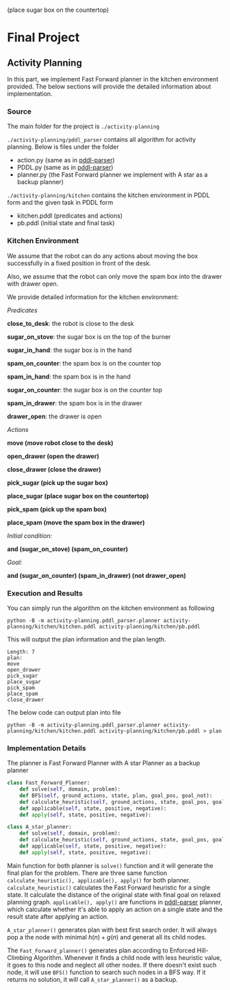 (place sugar box on the countertop)

# Final Project

## Activity Planning

In this part, we implement Fast Forward planner in the kitchen environment provided. The below sections will provide the detailed information about implementation.

### Source

The main folder for the project is `./activity-planning`

`./activity-planning/pddl_parser` contains all algorithm for activity planning. Below is files under the folder

- action.py (same as in [pddl-parser](https://github.com/pucrs-automated-planning/pddl-parser))
- PDDL.py (same as in [pddl-parser](https://github.com/pucrs-automated-planning/pddl-parser))
- planner.py (the Fast Forward planner we implement with A star as a backup planner)

`./activity-planning/kitchen` contains the kitchen environment in PDDL form and the given task in PDDL form

* kitchen.pddl (predicates and actions)
* pb.pddl (initial state and final task)

### Kitchen Environment

We assume that the robot can do any actions about moving the box successfully in a fixed position in front of the desk.

Also, we assume that the robot can only move the spam box into the drawer with drawer open.

We provide detailed information for the kitchen environment:

*Predicates*

**close_to_desk**: the robot is close to the desk

**sugar_on_stove**: the sugar box is on the top of the burner

**sugar_in_hand**: the sugar box is in the hand

**spam_on_counter**: the spam box is on the counter top

**spam_in_hand**: the spam box is in the hand

**sugar_on_counter**: the sugar box is on the counter top

**spam_in_drawer**: the spam box is in the drawer

**drawer_open**: the drawer is open

*Actions*

**move (move robot close to the desk)**

**open_drawer (open the drawer)**

**close_drawer (close the drawer)**

**pick_sugar (pick up the sugar box)**

**place_sugar (place sugar box on the countertop)**

**pick_spam (pick up the spam box)**

**place_spam (move the spam box in the drawer)**

*Initial condition:*

**and (sugar_on_stove) (spam_on_counter)**

*Goal:*

**and (sugar_on_counter) (spam_in_drawer) (not drawer_open)**

### Execution and Results

You can simply run the algorithm on the kitchen environment as following

```
python -B -m activity-planning.pddl_parser.planner activity-planning/kitchen/kitchen.pddl activity-planning/kitchen/pb.pddl
```

This will output the plan information and the plan length.

```
Length: 7
plan:
move 
open_drawer 
pick_sugar 
place_sugar 
pick_spam 
place_spam 
close_drawer
```

The below code can output plan into file

```
python -B -m activity-planning.pddl_parser.planner activity-planning/kitchen/kitchen.pddl activity-planning/kitchen/pb.pddl > plan
```

### Implementation Details

The planner is Fast Forward Planner with A star Planner as a backup planner

```Python
class Fast_Forward_Planner:
    def solve(self, domain, problem):
    def BFS(self, ground_actions, state, plan, goal_pos, goal_not):
    def calculate_heuristic(self, ground_actions, state, goal_pos, goal_not):
    def applicable(self, state, positive, negative):
    def apply(self, state, positive, negative):

class A_star_planner:
    def solve(self, domain, problem):
    def calculate_heuristic(self, ground_actions, state, goal_pos, goal_not):
    def applicable(self, state, positive, negative):
    def apply(self, state, positive, negative):
```

Main function for both planner is `solve()` function and it will generate the final plan for the problem. There are three same function `calculate_heuristic(), applicable(), apply()` for both planner. `calculate_heuristic()` calculates the Fast Forward heuristic for a single state. It calculate the distance of the original state with final goal on relaxed planning graph. `applicable(), apply()` are functions in [pddl-parser](https://github.com/pucrs-automated-planning/pddl-parser) planner, which calculate whether it's able to apply an action on a single state and the result state after applying an action.

`A_star_planner()` generates plan with best first search order. It will always pop a the node with minimal $h(n)+g(n)$ and generat all its child nodes.

The `Fast_Forward_planner()`  generates plan according to Enforced Hill-Climbing Algorithm. Whenever it finds a child node with less heuristic value, it goes to this node and neglect all other nodes. If there doesn't exist such node, it will use `BFS()` function to search such nodes in a BFS way. If it returns no solution, it will call `A_star_planner()` as a backup.
